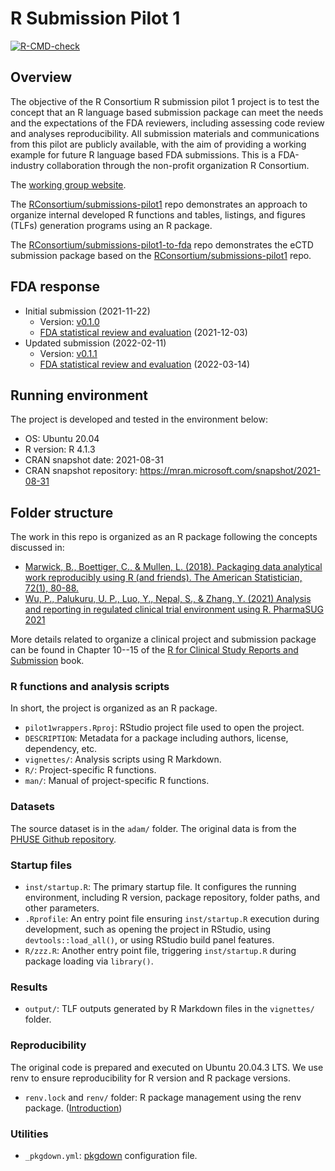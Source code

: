 # R Submission Pilot 1

<!-- badges: start -->
[![R-CMD-check](https://github.com/RConsortium/submissions-pilot1/workflows/R-CMD-check/badge.svg)](https://rconsortium.github.io/submissions-pilot1/)
<!-- badges: end -->

## Overview

The objective of the R Consortium R submission pilot 1 project is to
test the concept that an R language based submission package can meet
the needs and the expectations of the FDA reviewers,
including assessing code review and analyses reproducibility.
All submission materials and communications from this pilot are publicly available,
with the aim of providing a working example for future R language based FDA submissions.
This is a FDA-industry collaboration through the non-profit organization R Consortium.

The [working group website](https://rconsortium.github.io/submissions-wg/).

The [RConsortium/submissions-pilot1](https://github.com/RConsortium/submissions-pilot1)
repo demonstrates an approach to organize internal developed R functions and
tables, listings, and figures (TLFs) generation programs using an R package.

The [RConsortium/submissions-pilot1-to-fda](https://github.com/RConsortium/submissions-pilot1-to-fda)
repo demonstrates the eCTD submission package based on the
[RConsortium/submissions-pilot1](https://github.com/RConsortium/submissions-pilot1) repo.

## FDA response

- Initial submission (2021-11-22)
  - Version: [v0.1.0](https://github.com/RConsortium/submissions-pilot1/releases/tag/v0.1.0)
  - [FDA statistical review and evaluation](https://github.com/RConsortium/submissions-pilot1/blob/main/vignettes/fda/fda-response-2021-11-22.pdf) (2021-12-03)
- Updated submission (2022-02-11)
  - Version: [v0.1.1](https://github.com/RConsortium/submissions-pilot1/releases/tag/v0.1.1)
  - [FDA statistical review and evaluation](https://github.com/RConsortium/submissions-wg/blob/main/_Documents/Summary_R_Pilot_Submission2.pdf) (2022-03-14)

## Running environment

The project is developed and tested in the environment below:

- OS: Ubuntu 20.04
- R version: R 4.1.3
- CRAN snapshot date: 2021-08-31
- CRAN snapshot repository: <https://mran.microsoft.com/snapshot/2021-08-31>

## Folder structure

The work in this repo is organized as an R package following the concepts discussed in:

- [Marwick, B., Boettiger, C., & Mullen, L. (2018). Packaging data analytical work reproducibly using R (and friends). The American Statistician, 72(1), 80-88.](https://peerj.com/preprints/3192/)
- [Wu, P., Palukuru, U. P., Luo, Y., Nepal, S., & Zhang, Y. (2021) Analysis and reporting in regulated clinical trial environment using R. PharmaSUG 2021](https://www.pharmasug.org/proceedings/2021/AD/PharmaSUG-2021-AD-079.pdf)

More details related to organize a clinical project and submission package can
be found in Chapter 10--15 of the
[R for Clinical Study Reports and Submission](https://r4csr.org/) book.

### R functions and analysis scripts

In short, the project is organized as an R package.

- `pilot1wrappers.Rproj`: RStudio project file used to open the project.
- `DESCRIPTION`: Metadata for a package including authors, license, dependency, etc.
- `vignettes/`: Analysis scripts using R Markdown.
- `R/`: Project-specific R functions.
- `man/`: Manual of project-specific R functions.

### Datasets

The source dataset is in the `adam/` folder. The original data is from the
[PHUSE Github repository](https://github.com/phuse-org/phuse-scripts/blob/master/data/adam/TDF_ADaM_v1.0.zip).

### Startup files

- `inst/startup.R`: The primary startup file.
  It configures the running environment, including R version,
  package repository, folder paths, and other parameters.
- `.Rprofile`: An entry point file ensuring `inst/startup.R` execution
  during development, such as opening the project in RStudio,
  using `devtools::load_all()`, or using RStudio build panel features.
- `R/zzz.R`: Another entry point file, triggering `inst/startup.R`
  during package loading via `library()`.

### Results

- `output/`: TLF outputs generated by R Markdown files in the `vignettes/` folder.

### Reproducibility

The original code is prepared and executed on Ubuntu 20.04.3 LTS.
We use renv to ensure reproducibility for R version and R package versions.

- `renv.lock` and `renv/` folder: R package management using the renv package.
  ([Introduction](https://rstudio.github.io/renv/articles/renv.html))

### Utilities

- `_pkgdown.yml`: [pkgdown](https://pkgdown.r-lib.org/articles/pkgdown.html) configuration file.
